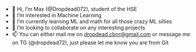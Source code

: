 - 👋 Hi, I’m Max (@Dropdead072), student of the HSE
- 👀 I’m interested in Machine Learning 
- 🌱 I’m currently learning ML and math for all those crazy ML sillies 
- 💞️ I’m looking to collaborate on any interesting projects
- 📫 You can either mail me on dropdead.cbnr@gmail.com or message me on TG (@dropdead72), just please let me know you are from Git

<!---
Dropdead072/Dropdead072 is a ✨ special ✨ repository because its `README.md` (this file) appears on your GitHub profile.
You can click the Preview link to take a look at your changes.
--->
